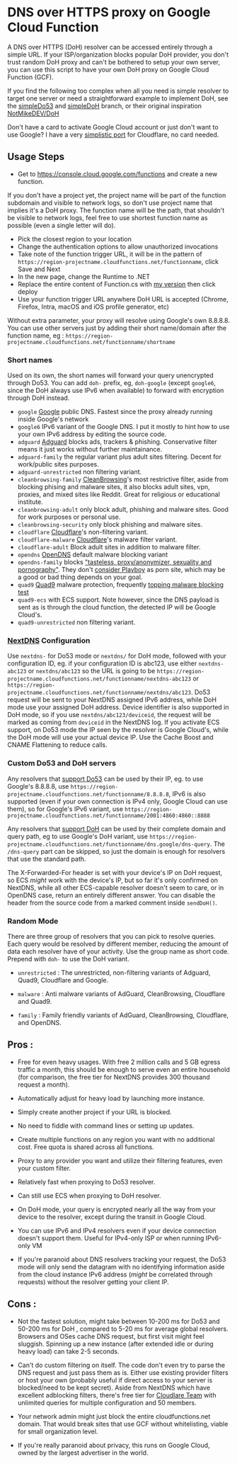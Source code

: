 # DNS over HTTPS proxy on Google Cloud Function
A DNS over HTTPS (DoH) resolver can be accessed entirely through a simple URL. If your ISP/organization blocks popular DoH provider, you don't trust random DoH proxy and can't be bothered to setup your own server, you can use this script to have your own DoH proxy on Google Cloud Function (GCF).

If you find the following too complex when all you need is simple resolver to target one server or need a straightforward example to implement DoH, see the [simpleDo53](https://github.com/tina-hello/doh-gcf/tree/simpleDo53) and [simpleDoH](https://github.com/tina-hello/doh-gcf/tree/simpleDoH) branch, or their original inspiration [NotMikeDEV/DoH](https://github.com/NotMikeDEV/DoH)

Don't have a card to activate Google Cloud account or just don't want to use Google? I have a very [simplistic port](https://github.com/tina-hello/doh-cf-workers) for Cloudflare, no card needed.

## Usage Steps

* Get to https://console.cloud.google.com/functions and create a new function. 

If you don't have a project yet, the project name will be part of the function subdomain and visible to network logs, so don't use project name that implies it's a DoH proxy. The function name will be the path, that shouldn't be visible to network logs, feel free to use shortest function name as possible (even a single letter will do).

* Pick the closest region to your location
* Change the authentication options to allow unauthorized invocations
* Take note of the function trigger URL, it will be in the pattern of `https://region-projectname.cloudfunctions.net/functionname`, click Save and Next
* In the new page, change the Runtime to .NET
* Replace the entire content of Function.cs with [my version](/Function.cs) then click deploy
* Use your function trigger URL anywhere DoH URL is accepted (Chrome, Firefox, Intra, macOS and iOS profile generator, etc)

Without extra parameter, your proxy will resolve using Google's own 8.8.8.8. You can use other servers just by adding their short name/domain after the function name, eg : `https://region-projectname.cloudfunctions.net/functionname/shortname`

### Short names

Used on its own, the short names will forward your query unencrypted through Do53. You can add `doh-` prefix, eg, `doh-google` (except `google6`, since the DoH always use IPv6 when available) to forward with encryption through DoH instead.

* `google` [Google](https://developers.google.com/speed/public-dns) public DNS. Fastest since the proxy already running inside Google's network
* `google6` IPv6 variant of the Google DNS. I put it mostly to hint how to use your own IPv6 address by editing the source code.
* `adguard` [Adguard](http://adguard.com/) blocks ads, trackers & phishing. Conservative filter means it just works without further maintainance.
* `adguard-family` the regular variant plus adult sites filtering. Decent for work/public sites purposes.
* `adguard-unrestricted` non filtering variant.
* `cleanbrowsing-family` [CleanBrowsing](https://cleanbrowsing.org/)'s most restrictive filter, aside from blocking phising and malware sites, it also blocks adult sites, vpn, proxies, and mixed sites like Reddit. Great for religious or educational institute.
* `cleanbrowsing-adult` only block adult, phishing and malware sites. Good for work purposes or personal use.
* `cleanbrowsing-security` only block phishing and malware sites.
* `cloudflare` [Cloudflare](https://blog.cloudflare.com/dns-resolver-1-1-1-1/)'s non-filtering variant.
* `cloudflare-malware` [Cloudflare](https://blog.cloudflare.com/introducing-1-1-1-1-for-families/)'s malware filter variant.
* `cloudflare-adult` Block adult sites in addition to malware filter.
* `opendns` [OpenDNS](https://support.opendns.com/hc/en-us/articles/227986707-Understanding-Malware-and-how-OpenDNS-helps) default malware blocking variant
* `opendns-family` blocks ["tasteless, proxy/anonymizer, sexuality and pornography"](https://support.opendns.com/hc/en-us/articles/228006487-FamilyShield-Router-Configuration-Instructions). They don't [consider Playboy](https://domain.opendns.com/playboy.com) as porn site, which may be a good or bad thing depends on your goal.
* `quad9` [Quad9](https://www.quad9.net/) malware protection, frequently [topping malware blocking test](https://www.quad9.net/dns-blocking-effectiveness-recent-independent-tests/)
* `quad9-ecs` with ECS support. Note however, since the DNS payload is sent as is through the cloud function, the detected IP will be Google Cloud's.
* `quad9-unrestricted` non filtering variant.

### [NextDNS](http://nextdns.io/) Configuration

Use `nextdns-` for Do53 mode or `nextdns/` for DoH mode, followed with your configuration ID, eg. if your configuration ID is abc123, use either `nextdns-abc123` or `nextdns/abc123` so the URL is going to be `https://region-projectname.cloudfunctions.net/functionname/nextdns-abc123` or `https://region-projectname.cloudfunctions.net/functionname/nextdns/abc123`. Do53 request will be sent to your NextDNS assigned IPv6 address, while DoH mode use your assigned DoH address. Device identifier is also supported in DoH mode, so if you use `nextdns/abc123/deviceid`, the request will be marked as coming from `deviceid` in the NextDNS log. If you activate ECS support, on Do53 mode the IP seen by the resolver is Google Cloud's, while the DoH mode will use your actual device IP. Use the Cache Boost and CNAME Flattening to reduce calls.

### Custom Do53 and DoH servers

Any resolvers that [support Do53](https://kb.adguard.com/en/general/dns-providers) can be used by their IP, eg. to use Google's 8.8.8.8, use `https://region-projectname.cloudfunctions.net/functionname/8.8.8.8`, IPv6 is also supported (even if your own connection is IPv4 only, Google Cloud can use them), so for Google's IPv6 variant, use `https://region-projectname.cloudfunctions.net/functionname/2001:4860:4860::8888`

Any resolvers that [support DoH](https://github.com/curl/curl/wiki/DNS-over-HTTPS) can be used by their complete domain and query path, eg to use Google's DoH variant, use `https://region-projectname.cloudfunctions.net/functionname/dns.google/dns-query`. The `/dns-query` part can be skipped, so just the domain is enough for resolvers that use the standard path.

The X-Forwarded-For header is set with your device's IP on DoH request, so ECS *might* work with the device's IP, but so far it's only confirmed on NextDNS, while all other ECS-capable resolver doesn't seem to care, or in OpenDNS case, return an entirely different answer. You can disable the header from the source code from a marked comment inside `sendDoH()`.

### Random Mode

There are three group of resolvers that you can pick to resolve queries. Each query would be resolved by different member, reducing the amount of data each resolver have of your activity. Use the group name as short code. Prepend with `doh-` to use the DoH variant.

* `unrestricted` : The unrestricted, non-filtering variants of Adguard, Quad9, Cloudflare and Google.

* `malware` : Anti malware variants of AdGuard, CleanBrowsing, Cloudflare and Quad9.

* `family` : Family friendly variants of AdGuard, CleanBrowsing, Cloudflare, and OpenDNS.

## Pros :

* Free for even heavy usages. With free 2 million calls and 5 GB egress traffic a month, this should be enough to serve even an entire household (for comparison, the free tier for NextDNS provides 300 thousand request a month).

* Automatically adjust for heavy load by launching more instance.

* Simply create another project if your URL is blocked.

* No need to fiddle with command lines or setting up updates.

* Create multiple functions on any region you want with no additional cost. Free quota is shared across all functions.

* Proxy to any provider you want and utilize their filtering features, even your custom filter.

* Relatively fast when proxying to Do53 resolver.

* Can still use ECS when proxying to DoH resolver.

* On DoH mode, your query is encrypted nearly all the way from your device to the resolver, except during the transit in Google Cloud.

* You can use IPv6 and IPv4 resolvers even if your device connection doesn't support them. Useful for IPv4-only ISP or when running IPv6-only VM

* If you're paranoid about DNS resolvers tracking your request, the Do53 mode will only send the datagram with no identifying information aside from the cloud instance IPv6 address (*might* be correlated through requests) without the resolver getting your client IP.

## Cons :

* Not the fastest solution, might take between 10-200 ms for Do53 and 50-200 ms for DoH , compared to 5-20 ms for average global resolvers. Browsers and OSes cache DNS request, but first visit might feel sluggish. Spinning up a new instance (after extended idle or during heavy load) can take 2-5 seconds.

* Can't do custom filtering on itself. The code don't even try to parse the DNS request and just pass them as is. Either use existing provider filters or host your own (probably useful if direct access to your server is blocked/need to be kept secret). Aside from NextDNS which have excellent adblocking filters, there's free tier for [Cloudlare Team](https://www.cloudflare.com/teams/) with unlimited queries for multiple configuration and 50 members.

* Your network admin might just block the entire cloudfunctions.net domain. That would break sites that use GCF without whitelisting, viable for small organization level.

* If you're really paranoid about privacy, this runs on Google Cloud, owned by the largest advertiser in the world.
